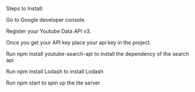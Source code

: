 Steps to Install:

Go to Google developer console.

Register your Youtube Data API v3.

Once you get your API key place your api key in the project.


Run npm install youtube-search-api to install the dependency of the search api

Run npm install Lodash to install Lodash

Run npm start to spin up the lite server 